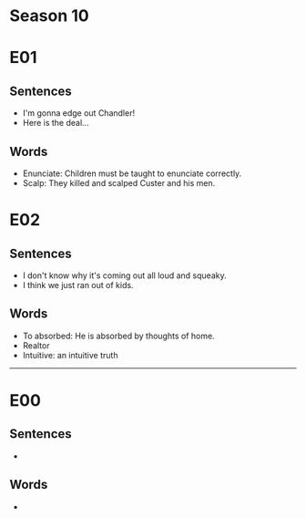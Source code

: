 # Season 10

# E01

## Sentences

- I'm gonna edge out Chandler!
- Here is the deal...

## Words

- Enunciate: Children must be taught to enunciate correctly.
- Scalp: They killed and scalped Custer and his men.

# E02

## Sentences

- I don't know why it's coming out all loud and squeaky.
- I think we just ran out of kids.

## Words

- To absorbed: He is absorbed by thoughts of home.
- Realtor
- Intuitive: an intuitive truth

---

# E00

## Sentences

- 

## Words

-